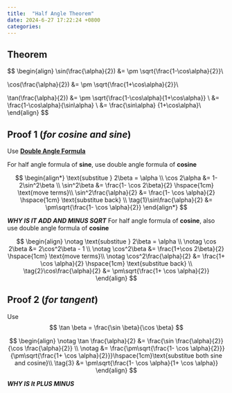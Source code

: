 ```yaml
---
title:  "Half Angle Theorem"
date: 2024-6-27 17:22:24 +0800
categories: 
---
```


## Theorem 

$$
\begin{align}
\sin(\frac{\alpha}{2}) &= \pm \sqrt{\frac{1-\cos\alpha}{2}}\\

\cos(\frac{\alpha}{2}) &= \pm \sqrt{\frac{1+\cos\alpha}{2}}\\

\tan(\frac{\alpha}{2}) &= \pm \sqrt{\frac{1-\cos\alpha}{1+\cos\alpha}} \\
&= \frac{1-\cos\alpha}{\sin\alpha} \\
&= \frac{\sin\alpha} {1+\cos\alpha}\\
\end{align}
$$

## Proof 1 (***for cosine and sine***)
Use [**Double Angle Formula**](../double_angle)

For half angle formula of **sine**, use double angle formula of **cosine**

$$
\begin{align*}
\text{substitue } 2\beta = \alpha  \\
\cos 2\alpha &= 1- 2\sin^2\beta   \\
\sin^2\beta &= \frac{1- \cos 2\beta}{2}  \hspace{1cm} \text{move terms}\\
\sin^2\frac{\alpha}{2} &= \frac{1- \cos \alpha}{2} \hspace{1cm} \text{substitue back} \\
\tag{1}\sin\frac{\alpha}{2} &= \pm\sqrt{\frac{1- \cos \alpha}{2}}
\end{align*}
$$

***WHY IS IT ADD AND MINUS SQRT***
For half angle formula of **cosine**, also use double angle formula of **cosine**

$$
\begin{align}
\notag \text{substitue } 2\beta = \alpha  \\
\notag \cos 2\beta &= 2\cos^2\beta - 1 \\ 
\notag \cos^2\beta &= \frac{1+\cos 2\beta}{2}  \hspace{1cm} \text{move terms}\\
\notag \cos^2\frac{\alpha}{2} &= \frac{1+ \cos \alpha}{2} \hspace{1cm} \text{substitue back} \\
\tag{2}\cos\frac{\alpha}{2} &= \pm\sqrt{\frac{1+ \cos \alpha}{2}}
\end{align}
$$

## Proof 2 (***for tangent***)
Use $$ \tan \beta = \frac{\sin \beta}{\cos \beta} $$

<!-- ### Step 1  -->

$$
\begin{align}
\notag \tan \frac{\alpha}{2} &= \frac{\sin \frac{\alpha}{2}}{\cos \frac{\alpha}{2}} \\
\notag &= \frac{\pm\sqrt{\frac{1- \cos \alpha}{2}}}{\pm\sqrt{\frac{1+ \cos \alpha}{2}}}\hspace{1cm}\text{substitue both sine and cosine}\\
\tag{3} &= \pm\sqrt{\frac{1- \cos \alpha}{1+ \cos \alpha}} 
\end{align}
$$

***WHY IS It PLUS MINUS***
<!-- \notag &= \frac{\pm\sqrt{\frac{1- \cos \alpha}{2}}}{\pm\sqrt{\frac{1+ \cos \alpha}{2}}} \hspace{1cm}\text{substitue cosine only}\\
\tag{4} &= \pm\sqrt{\frac{1- \cos \alpha}{1+ \cos \alpha}}
\notag &= \frac{\pm\sqrt{\frac{1- \cos \alpha}{2}}}{\pm\sqrt{\frac{1+ \cos \alpha}{2}}} \hspace{1cm}\text{substitue sine only}\\
\tag{5} &= \pm\sqrt{\frac{1- \cos \alpha}{1+ \cos \alpha}}
\end{align} -->